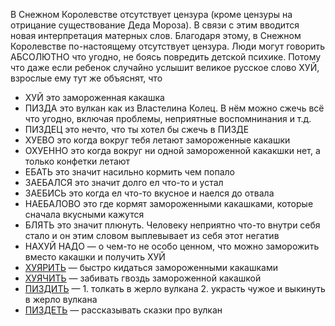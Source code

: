 В Снежном Королевстве отсутствует цензура (кроме цензуры на отрицание существование Деда Мороза).
В связи с этим вводится новая интерпретация матерных слов. 
Благодаря этому, в Снежном Королевстве по-настоящему отсутствует цензура.
Люди могут говорить АБСОЛЮТНО что угодно, не боясь повредить детской психике. 
Потому что даже если ребенок случайно услышит великое русское слово ХУЙ, взрослые ему тут же объяснят, что 

* ХУЙ это замороженная какашка
* ПИЗДА это вулкан как из Властелина Колец. В нём можно сжечь всё что угодно, включая проблемы, неприятные воспомнинания и т.д.
* ПИЗДЕЦ это нечто, что ты хотел бы сжечь в ПИЗДЕ
* ХУЕВО это когда вокруг тебя летают замороженные какашки
* ОХУЕННО это когда вокруг ни одной замороженной какакшки нет, а только конфетки летают
* ЕБАТЬ это значит насильно кормить чем попало
* ЗАЕБАЛСЯ это значит долго ел что-то и устал
* ЗАЕБИСЬ это когда ел что-то вкусное и наелся до отвала
* НАЕБАЛОВО это где кормят замороженными какашками, которые сначала вкусными кажутся
* БЛЯТЬ это значит плюнуть. Человеку неприятно что-то внутри себя стало и он этим словом выплевывает из себя этот негатив
* НАХУЙ НАДО — о чем-то не особо ценном, что можно заморожить вместо какашки и получить ХУЙ
* [ХУЯРИТЬ](https://ru.wiktionary.org/wiki/%D1%85%D1%83%D1%8F%D1%80%D0%B8%D1%82%D1%8C) — быстро кидаться замороженными какашками
* [ХУЯЧИТЬ](https://en.wiktionary.org/wiki/%D1%85%D1%83%D1%8F%D1%87%D0%B8%D1%82%D1%8C) — забивать гвоздь замороженной какашкой
* [ПИЗДИТЬ](https://en.wiktionary.org/wiki/%D0%BF%D0%B8%D0%B7%D0%B4%D0%B8%D1%82%D1%8C) — 1. толкать в жерло вулкана 2. украсть чужое и выкинуть в жерло вулкана
* [ПИЗДЕТЬ](https://en.wiktionary.org/wiki/%D0%BF%D0%B8%D0%B7%D0%B4%D0%B5%D1%82%D1%8C) — рассказывать сказки про вулкан
